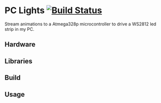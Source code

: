 # PC Lights [![Build Status](https://travis-ci.org/nnarain/pclights.svg?branch=master)](https://travis-ci.org/nnarain/pclights)

Stream animations to a Atmega328p microcontroller to drive a WS2812 led strip in my PC.

Hardware
--------

Libraries
---------

Build
-----

Usage
-----